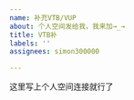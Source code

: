 ```yaml
---
name: 补充VTB/VUP
about: 个人空间发给我，我来加→_→
title: VTB补
labels: ''
assignees: simon300000

---
```


这里写上个人空间连接就行了
